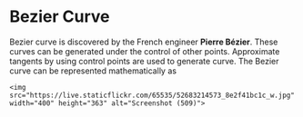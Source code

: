# Bezier Curve

Bezier curve is discovered by the French engineer **Pierre Bézier**. These curves can be generated under the control of other points. Approximate tangents by using control points are used to generate curve. The Bezier curve can be represented mathematically as 
```
<img src="https://live.staticflickr.com/65535/52683214573_8e2f41bc1c_w.jpg" width="400" height="363" alt="Screenshot (509)">

```
